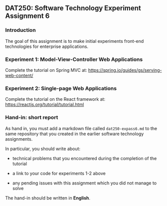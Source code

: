 ## DAT250: Software Technology Experiment Assignment 6

### Introduction

The goal of this assignment is to make initial experiments front-end technologies for enterprise applications.

### Experiment 1: Model-View-Controller Web Applications

Complete the tutorial on Spring MVC at: https://spring.io/guides/gs/serving-web-content/

### Experiment 2: Single-page Web Applications

Complete the tutorial on the React framework at: https://reactjs.org/tutorial/tutorial.html

### Hand-in: short report

As hand in, you must add a markdown file called `dat250-expass6.md` to the same repository that you created in the earlier software technology assignments.

In particular, you should write about:

- technical problems that you encountered during the completion of the tutorial

- a link to your code for experiments 1-2 above

- any pending issues with this assignment which you did not manage to solve

The hand-in should be written in **English**.
